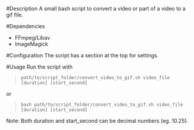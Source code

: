 #Description
A small bash script to convert a video or part of a video to a gif file.

#Dependencies
* FFmpeg/Libav
* ImageMagick

#Configuration
The script has a section at the top for settings. 

#Usage
Run the script with
> `path/to/script_folder/convert_video_to_gif.sh video_file [duration] [start_second]`

or
> `bash path/to/script_folder/convert_video_to_gif.sh video_file [duration] [start_second]`

Note: Both duration and start_second can be decimal numbers (eg. 10.25).